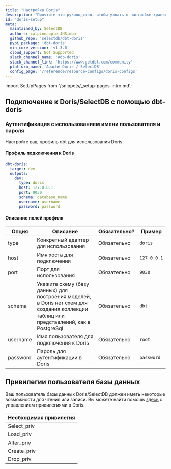 ```yaml
---
title: "Настройка Doris"
description: "Прочтите это руководство, чтобы узнать о настройке хранилища Doris в dbt."
id: "doris-setup"
meta:
  maintained_by: SelectDB
  authors: catpineapple,JNSimba
  github_repo: 'selectdb/dbt-doris'
  pypi_package: 'dbt-doris'
  min_core_version: 'v1.3.0'
  cloud_support: Not Supported
  slack_channel_name: '#db-doris'
  slack_channel_link: 'https://www.getdbt.com/community'
  platform_name: 'Apache Doris / SelectDB'
  config_page: '/reference/resource-configs/doris-configs'
---
```


import SetUpPages from '/snippets/_setup-pages-intro.md';

<SetUpPages meta={frontMatter.meta} />

## Подключение к Doris/SelectDB с помощью **dbt-doris**

### Аутентификация с использованием имени пользователя и пароля

Настройте ваш профиль dbt для использования Doris:

#### Профиль подключения к Doris
<File name='profiles.yml'>

```yaml
dbt-doris:
  target: dev
  outputs:
    dev:
      type: doris
      host: 127.0.0.1
      port: 9030
      schema: database_name
      username: username
      password: password

```

</File>

#### Описание полей профиля

| Опция    | Описание                                                                                                                          | Обязательно? | Пример      |
|----------|-----------------------------------------------------------------------------------------------------------------------------------|-------------|-------------|
| type     | Конкретный адаптер для использования                                                                                               | Обязательно | `doris`     |
| host     | Имя хоста для подключения                                                                                                         | Обязательно | `127.0.0.1` |
| port     | Порт для использования                                                                                                            | Обязательно | `9030`      |
| schema   | Укажите схему (базу данных) для построения моделей, в Doris нет схем для создания коллекции таблиц или представлений, как в PostgreSql | Обязательно | `dbt`       |
| username | Имя пользователя для подключения к Doris                                                                                          | Обязательно | `root`      |
| password | Пароль для аутентификации в Doris                                                                                                 | Обязательно | `password`  |

## Привилегии пользователя базы данных

Ваш пользователь базы данных Doris/SelectDB должен иметь некоторые возможности для чтения или записи.
Вы можете найти помощь [здесь](https://doris.apache.org/docs/admin-manual/privilege-ldap/user-privilege) с управлением привилегиями в Doris.

| Необходимая привилегия |
|------------------------|
| Select_priv            |
| Load_priv              |
| Alter_priv             |
| Create_priv            |
| Drop_priv              |
